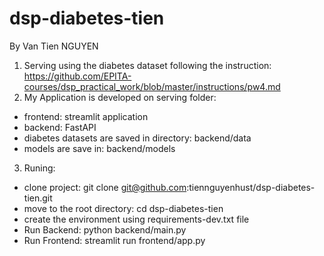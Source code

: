 # dsp-diabetes-tien


By Van Tien NGUYEN

1.  Serving using the diabetes dataset following the instruction: https://github.com/EPITA-courses/dsp_practical_work/blob/master/instructions/pw4.md
2.  My Application is developed on serving folder:
  - frontend: streamlit application
  - backend: FastAPI
  - diabetes datasets are saved in directory: backend/data
  - models are save in: backend/models
3. Runing:
  - clone project: git clone git@github.com:tiennguyenhust/dsp-diabetes-tien.git
  - move to the root directory: cd dsp-diabetes-tien
  - create the environment using requirements-dev.txt file
  - Run Backend: python backend/main.py
  - Run Frontend: streamlit run frontend/app.py
